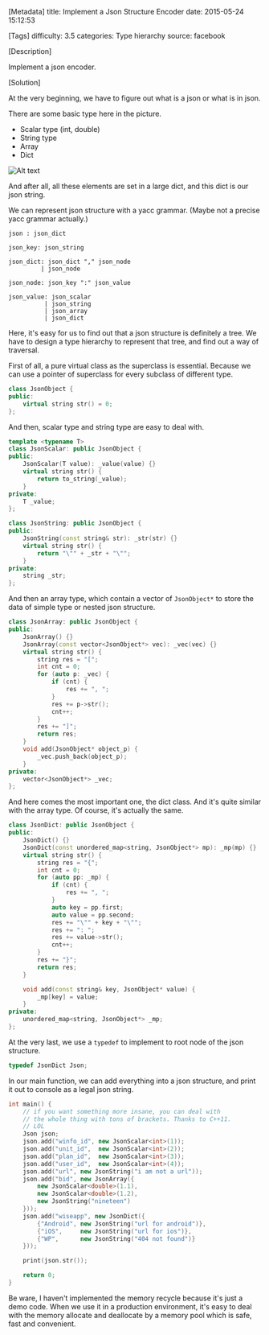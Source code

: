 [Metadata]
title: Implement a Json Structure Encoder
date: 2015-05-24 15:12:53 

[Tags]
difficulty: 3.5
categories: Type hierarchy
source: facebook

[Description]

Implement a json encoder.

[Solution]

At the very beginning, we have to figure out what is a json or what is in json.

There are some basic type here in the picture.

* Scalar type (int, double)
* String type
* Array
* Dict

![Alt text](http://wizmann-pic.qiniudn.com/3a405bf3e32b2925e4ae027c879ae978)

And after all, all these elements are set in a large dict, and this dict is our json string.

We can represent json structure with a yacc grammar. (Maybe not a precise yacc grammar actually.)

```
json : json_dict

json_key: json_string

json_dict: json_dict "," json_node
         | json_node

json_node: json_key ":" json_value

json_value: json_scalar
          | json_string
          | json_array
          | json_dict

```

Here, it's easy for us to find out that a json structure is definitely a tree. We have to design a type hierarchy to represent that tree, and find out a way of traversal.

First of all, a pure virtual class as the superclass is essential. Because we can use a pointer of superclass for every subclass of different type.

```cpp
class JsonObject {
public:
    virtual string str() = 0;
};
```

And then, scalar type and string type are easy to deal with.

```cpp
template <typename T>
class JsonScalar: public JsonObject {
public:
    JsonScalar(T value): _value(value) {}
    virtual string str() {
        return to_string(_value);
    }
private:
    T _value;
};

class JsonString: public JsonObject {
public:
    JsonString(const string& str): _str(str) {}
    virtual string str() {
        return "\"" + _str + "\"";
    }
private:
    string _str;
};
```

And then an array type, which contain a vector of `JsonObject*` to store the data of simple type or nested json structure.

```cpp
class JsonArray: public JsonObject {
public:
    JsonArray() {}
    JsonArray(const vector<JsonObject*> vec): _vec(vec) {}
    virtual string str() {
        string res = "[";
        int cnt = 0;
        for (auto p: _vec) {
            if (cnt) {
                res += ", ";
            }
            res += p->str();
            cnt++;
        }
        res += "]";
        return res;
    }
    void add(JsonObject* object_p) {
        _vec.push_back(object_p);
    }
private:
    vector<JsonObject*> _vec;
};
```
And here comes the most important one, the dict class. And it's quite similar with the array type. Of course, it's actually the same.

```cpp
class JsonDict: public JsonObject {
public:
    JsonDict() {}
    JsonDict(const unordered_map<string, JsonObject*> mp): _mp(mp) {}
    virtual string str() {
        string res = "{";
        int cnt = 0;
        for (auto pp: _mp) {
            if (cnt) {
                res += ", ";
            }
            auto key = pp.first;
            auto value = pp.second;
            res += "\"" + key + "\"";
            res += ": ";
            res += value->str();
            cnt++;
        }
        res += "}";
        return res;
    }

    void add(const string& key, JsonObject* value) {
        _mp[key] = value;
    }
private:
    unordered_map<string, JsonObject*> _mp;
};
```

At the very last, we use a `typedef` to implement to root node of the json structure.


```cpp
typedef JsonDict Json;
```

In our main function, we can add everything into a json structure, and print it out to console as a legal json string.

```cpp
int main() {
    // if you want something more insane, you can deal with
    // the whole thing with tons of brackets. Thanks to C++11.
    // LOL
    Json json;
    json.add("winfo_id", new JsonScalar<int>(1));
    json.add("unit_id",  new JsonScalar<int>(2));
    json.add("plan_id",  new JsonScalar<int>(3));
    json.add("user_id",  new JsonScalar<int>(4));
    json.add("url", new JsonString("i am not a url"));
    json.add("bid", new JsonArray({
        new JsonScalar<double>(1.1),
        new JsonScalar<double>(1.2),
        new JsonString("nineteen")
    }));
    json.add("wiseapp", new JsonDict({
        {"Android", new JsonString("url for android")},
        {"iOS",     new JsonString("url for ios")},
        {"WP",      new JsonString("404 not found")}
    }));

    print(json.str());

    return 0;
}
```

Be ware, I haven't implemented the memory recycle because it's just a demo code. When we use it in a production environment, it's easy to deal with the memory allocate and deallocate by a memory pool which is safe, fast and convenient.
